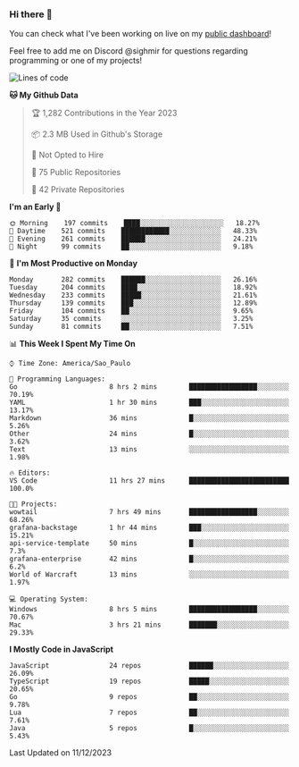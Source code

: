### Hi there 👋

<!--
**guicaulada/guicaulada** is a ✨ _special_ ✨ repository because its `README.md` (this file) appears on your GitHub profile.

Here are some ideas to get you started:

- 🔭 I’m currently working on ...
- 🌱 I’m currently learning ...
- 👯 I’m looking to collaborate on ...
- 🤔 I’m looking for help with ...
- 💬 Ask me about ...
- 📫 How to reach me: ...
- 😄 Pronouns: ...
- ⚡ Fun fact: ...
-->

You can check what I've been working on live on my [public dashboard](https://guicaulada.grafana.net/public-dashboards/7b7f644500ec4e6cb5d7a4e7b5ed0dab)!

Feel free to add me on Discord @sighmir for questions regarding programming or one of my projects!

<!--START_SECTION:waka-->
![Lines of code](https://img.shields.io/badge/From%20Hello%20World%20I%27ve%20Written-20.3%20million%20lines%20of%20code-blue)

**🐱 My Github Data** 

> 🏆 1,282 Contributions in the Year 2023
 > 
> 📦 2.3 MB Used in Github's Storage 
 > 
> 🚫 Not Opted to Hire
 > 
> 📜 75 Public Repositories 
 > 
> 🔑 42 Private Repositories  
 > 
**I'm an Early 🐤** 

```text
🌞 Morning    197 commits    ████░░░░░░░░░░░░░░░░░░░░░   18.27% 
🌆 Daytime    521 commits    ████████████░░░░░░░░░░░░░   48.33% 
🌃 Evening    261 commits    ██████░░░░░░░░░░░░░░░░░░░   24.21% 
🌙 Night      99 commits     ██░░░░░░░░░░░░░░░░░░░░░░░   9.18%

```
📅 **I'm Most Productive on Monday** 

```text
Monday       282 commits    ██████░░░░░░░░░░░░░░░░░░░   26.16% 
Tuesday      204 commits    ████░░░░░░░░░░░░░░░░░░░░░   18.92% 
Wednesday    233 commits    █████░░░░░░░░░░░░░░░░░░░░   21.61% 
Thursday     139 commits    ███░░░░░░░░░░░░░░░░░░░░░░   12.89% 
Friday       104 commits    ██░░░░░░░░░░░░░░░░░░░░░░░   9.65% 
Saturday     35 commits     ░░░░░░░░░░░░░░░░░░░░░░░░░   3.25% 
Sunday       81 commits     ██░░░░░░░░░░░░░░░░░░░░░░░   7.51%

```


📊 **This Week I Spent My Time On** 

```text
⌚︎ Time Zone: America/Sao_Paulo

💬 Programming Languages: 
Go                       8 hrs 2 mins        █████████████████░░░░░░░░   70.19% 
YAML                     1 hr 30 mins        ███░░░░░░░░░░░░░░░░░░░░░░   13.17% 
Markdown                 36 mins             █░░░░░░░░░░░░░░░░░░░░░░░░   5.26% 
Other                    24 mins             █░░░░░░░░░░░░░░░░░░░░░░░░   3.62% 
Text                     13 mins             ░░░░░░░░░░░░░░░░░░░░░░░░░   1.98%

🔥 Editors: 
VS Code                  11 hrs 27 mins      █████████████████████████   100.0%

🐱‍💻 Projects: 
wowtail                  7 hrs 49 mins       █████████████████░░░░░░░░   68.26% 
grafana-backstage        1 hr 44 mins        ███░░░░░░░░░░░░░░░░░░░░░░   15.21% 
api-service-template     50 mins             █░░░░░░░░░░░░░░░░░░░░░░░░   7.3% 
grafana-enterprise       42 mins             █░░░░░░░░░░░░░░░░░░░░░░░░   6.2% 
World of Warcraft        13 mins             ░░░░░░░░░░░░░░░░░░░░░░░░░   1.97%

💻 Operating System: 
Windows                  8 hrs 5 mins        █████████████████░░░░░░░░   70.67% 
Mac                      3 hrs 21 mins       ███████░░░░░░░░░░░░░░░░░░   29.33%

```

**I Mostly Code in JavaScript** 

```text
JavaScript               24 repos            ██████░░░░░░░░░░░░░░░░░░░   26.09% 
TypeScript               19 repos            █████░░░░░░░░░░░░░░░░░░░░   20.65% 
Go                       9 repos             ██░░░░░░░░░░░░░░░░░░░░░░░   9.78% 
Lua                      7 repos             ██░░░░░░░░░░░░░░░░░░░░░░░   7.61% 
Java                     5 repos             █░░░░░░░░░░░░░░░░░░░░░░░░   5.43%

```



 Last Updated on 11/12/2023
<!--END_SECTION:waka-->
